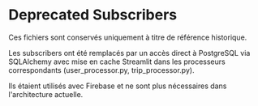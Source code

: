 # Deprecated Subscribers

Ces fichiers sont conservés uniquement à titre de référence historique.

Les subscribers ont été remplacés par un accès direct à PostgreSQL via SQLAlchemy avec mise en cache Streamlit dans les processeurs correspondants (user_processor.py, trip_processor.py).

Ils étaient utilisés avec Firebase et ne sont plus nécessaires dans l'architecture actuelle.
